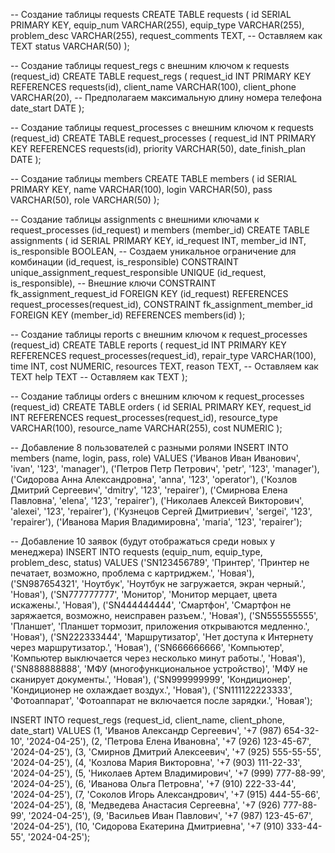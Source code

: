 -- Создание таблицы requests
CREATE TABLE requests (
id SERIAL PRIMARY KEY,
equip_num VARCHAR(255),
equip_type VARCHAR(255),
problem_desc VARCHAR(255),
request_comments TEXT, -- Оставляем как TEXT
status VARCHAR(50)
);

-- Создание таблицы request_regs с внешним ключом к requests (request_id)
CREATE TABLE request_regs (
request_id INT PRIMARY KEY REFERENCES requests(id),
client_name VARCHAR(100),
client_phone VARCHAR(20), -- Предполагаем максимальную длину номера телефона
date_start DATE
);

-- Создание таблицы request_processes с внешним ключом к requests (request_id)
CREATE TABLE request_processes (
request_id INT PRIMARY KEY REFERENCES requests(id),
priority VARCHAR(50),
date_finish_plan DATE
);

-- Создание таблицы members
CREATE TABLE members (
id SERIAL PRIMARY KEY,
name VARCHAR(100),
login VARCHAR(50),
pass VARCHAR(50),
role VARCHAR(50)
);

-- Создание таблицы assignments с внешними ключами к request_processes (id_request) и members (member_id)
CREATE TABLE assignments (
id SERIAL PRIMARY KEY,
id_request INT,
member_id INT,
is_responsible BOOLEAN,
-- Создаем уникальное ограничение для комбинации (id_request, is_responsible)
CONSTRAINT unique_assignment_request_responsible UNIQUE (id_request, is_responsible),
-- Внешние ключи
CONSTRAINT fk_assignment_request_id FOREIGN KEY (id_request) REFERENCES request_processes(request_id),
CONSTRAINT fk_assignment_member_id FOREIGN KEY (member_id) REFERENCES members(id)
);


-- Создание таблицы reports с внешним ключом к request_processes (request_id)
CREATE TABLE reports (
request_id INT PRIMARY KEY REFERENCES request_processes(request_id),
repair_type VARCHAR(100),
time INT,
cost NUMERIC,
resources TEXT,
reason TEXT, -- Оставляем как TEXT
help TEXT -- Оставляем как TEXT
);

-- Создание таблицы orders с внешним ключом к request_processes (request_id)
CREATE TABLE orders (
id SERIAL PRIMARY KEY,
request_id INT REFERENCES request_processes(request_id),
resource_type VARCHAR(100),
resource_name VARCHAR(255),
cost NUMERIC
);



-- Добавление 8 пользователей с разными ролями
INSERT INTO members (name, login, pass, role)
VALUES
('Иванов Иван Иванович', 'ivan', '123', 'manager'),
('Петров Петр Петрович', 'petr', '123', 'manager'),
('Сидорова Анна Александровна', 'anna', '123', 'operator'),
('Козлов Дмитрий Сергеевич', 'dmitry', '123', 'repairer'),
('Смирнова Елена Павловна', 'elena', '123', 'repairer'),
('Николаев Алексей Викторович', 'alexei', '123', 'repairer'),
('Кузнецов Сергей Дмитриевич', 'sergei', '123', 'repairer'),
('Иванова Мария Владимировна', 'maria', '123', 'repairer');



-- Добавление 10 заявок (будут отображаться среди новых у менеджера)
INSERT INTO requests (equip_num, equip_type, problem_desc, status)
VALUES
('SN123456789', 'Принтер', 'Принтер не печатает, возможно, проблема с картриджем.', 'Новая'),
('SN987654321', 'Ноутбук', 'Ноутбук не загружается, экран черный.', 'Новая'),
('SN777777777', 'Монитор', 'Монитор мерцает, цвета искажены.', 'Новая'),
('SN444444444', 'Смартфон', 'Смартфон не заряжается, возможно, неисправен разъем.', 'Новая'),
('SN555555555', 'Планшет', 'Планшет тормозит, приложения открываются медленно.', 'Новая'),
('SN222333444', 'Маршрутизатор', 'Нет доступа к Интернету через маршрутизатор.', 'Новая'),
('SN666666666', 'Компьютер', 'Компьютер выключается через несколько минут работы.', 'Новая'),
('SN888888888', 'МФУ (многофункциональное устройство)', 'МФУ не сканирует документы.', 'Новая'),
('SN999999999', 'Кондиционер', 'Кондиционер не охлаждает воздух.', 'Новая'),
('SN111122223333', 'Фотоаппарат', 'Фотоаппарат не включается после зарядки.', 'Новая');

INSERT INTO request_regs (request_id, client_name, client_phone, date_start)
VALUES
(1, 'Иванов Александр Сергеевич', '+7 (987) 654-32-10', '2024-04-25'),
(2, 'Петрова Елена Ивановна', '+7 (926) 123-45-67', '2024-04-25'),
(3, 'Смирнов Дмитрий Алексеевич', '+7 (925) 555-55-55', '2024-04-25'),
(4, 'Козлова Мария Викторовна', '+7 (903) 111-22-33', '2024-04-25'),
(5, 'Николаев Артем Владимирович', '+7 (999) 777-88-99', '2024-04-25'),
(6, 'Иванова Ольга Петровна', '+7 (910) 222-33-44', '2024-04-25'),
(7, 'Соколов Игорь Александрович', '+7 (915) 444-55-66', '2024-04-25'),
(8, 'Медведева Анастасия Сергеевна', '+7 (926) 777-88-99', '2024-04-25'),
(9, 'Васильев Иван Павлович', '+7 (987) 123-45-67', '2024-04-25'),
(10, 'Сидорова Екатерина Дмитриевна', '+7 (910) 333-44-55', '2024-04-25');
